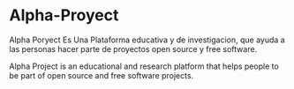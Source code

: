# Alpha-Proyect
Alpha Poryect Es Una Plataforma educativa y de investigacion, que ayuda a las personas hacer parte de proyectos open source y free software.


Alpha Project is an educational and research platform that helps people to be part of open source and free software projects.
